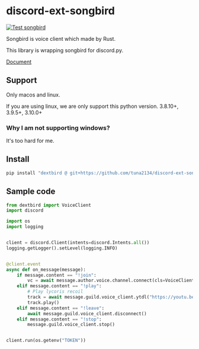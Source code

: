 # discord-ext-songbird
[![Test songbird](https://github.com/tuna2134/discord-ext-songbird/actions/workflows/test.yml/badge.svg)](https://github.com/tuna2134/discord-ext-songbird/actions/workflows/test.yml)

Songbird is voice client which made by Rust.

This library is wrapping songbird for discord.py.

[Document](https://tuna2134.dev/discord-ext-songbird/)

## Support
Only macos and linux.

If you are using linux, we are only support this python version.
3.8.10+, 3.9.5+, 3.10.0+

### Why I am not supporting windows?
It's too hard for me.

## Install
```sh
pip install "dextbird @ git+https://github.com/tuna2134/discord-ext-songbird.git"
```

## Sample code
```python
from dextbird import VoiceClient
import discord

import os
import logging


client = discord.Client(intents=discord.Intents.all())
logging.getLogger().setLevel(logging.INFO)


@client.event
async def on_message(message):
    if message.content == "!join":
        vc = await message.author.voice.channel.connect(cls=VoiceClient)
    elif message.content == "!play":
        # Play lycoris recoil
        track = await message.guild.voice_client.ytdl("https://youtu.be/Vi-1402wYtI?si=x_rhftnpQ0fKcfEE")
        track.play()
    elif message.content == "!leave":
        await message.guild.voice_client.disconnect()
    elif message.content == "!stop":
        message.guild.voice_client.stop()


client.run(os.getenv("TOKEN"))
```
